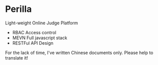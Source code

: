 # Perilla
Light-weight Online Judge Platform

- RBAC Access control
- MEVN Full javascript stack
- RESTFul API Design

For the lack of time, I've written Chinese documents only. Please help to translate it!